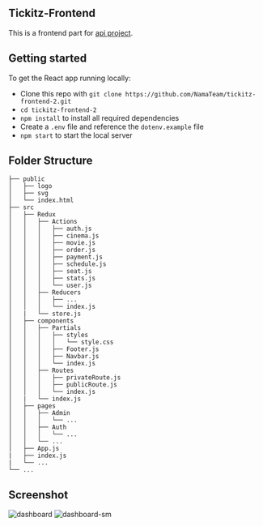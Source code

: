 ## Tickitz-Frontend

This is a frontend part for [api project](https://github.com/NamaTeam/tickitz-backend).

## Getting started

To get the React app running locally:

* Clone this repo with `git clone https://github.com/NamaTeam/tickitz-frontend-2.git`
* `cd tickitz-frontend-2`
* `npm install` to install all required dependencies
* Create a `.env` file and reference the `dotenv.example` file
* `npm start` to start the local server

## Folder Structure

    ├── public                    
    │   ├── logo              
    │   ├── svg              
    │   └── index.html            
    ├── src
    │   ├── Redux
    │   │   ├── Actions 
    │   │   │   ├── auth.js  
    │   │   │   ├── cinema.js 
    │   │   │   ├── movie.js 
    │   │   │   ├── order.js    
    │   │   │   ├── payment.js 
    │   │   │   ├── schedule.js    
    │   │   │   ├── seat.js
    │   │   │   ├── stats.js   
    │   │   │   └── user.js    
    │   │   ├── Reducers   
    │   │   │   ├── ...      
    │   │   │   └── index.js    
    │   |   └── store.js
    │   ├── components 
    │   │   ├── Partials
    │   │   │   ├── styles 
    │   │   │   │   └── style.css    
    │   │   │   ├── Footer.js  
    │   │   │   ├── Navbar.js     
    │   │   │   └── index.js      
    │   │   ├── Routes 
    │   │   │   ├── privateRoute.js  
    │   │   │   ├── publicRoute.js     
    │   │   │   └── index.js     
    │   |   └── index.js    
    │   ├── pages 
    │   │   ├── Admin     
    │   │   │   └── ...    
    │   │   ├── Auth 
    │   │   │   └── ... 
    │   │   └── ...     
    │   ├── App.js
    |   ├── index.js
    |   └── ...   
    └── ...
    
## Screenshot

![dashboard](https://i.ibb.co/8DKGBP3/dashboard-3.png)  ![dashboard-sm](https://i.ibb.co/PgXqMkK/dasboard-mobile-3.png) 

